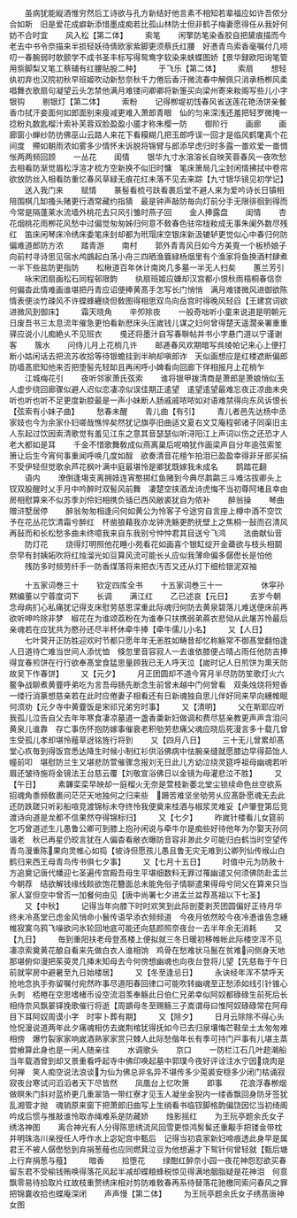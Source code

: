 <!-- { "loadSidebar": true } -->
　　虽病犹能縦酒惟穷然后工诗欲与孔方新结好他言素不相知若辈福应如许吾侬分合如斯　旧是爱花成癖新添惜墨成痴若比孤山林防士但非鹤子梅妻愿得任从我好何妨不合时宜
　　风入松【第二体】
　　索笔
　　闲擎防笔染香胶自把黛痕描而今老去中书令奈描来半损轻妖待倩欧家紫脚更须蔡氏红腰　好慿青鸟索香毫嘱付几唠叨一春腕弱时欹颤学不成书圣丰标写得鸳鸯字软染来蛱蝶图娇【景华録欧阳询笔管用祡脚梨又笔工蔡辅有红腰贴股二种】
　　于飞乐【第二体】
　　索扇
　　想轻纨初弃也汉院初秋早班姬吹动新愁奈秋千力倦后香汗微流春中解佩只消承杨栁风柔　唱舞衣歌扇句凝望云头怎禁他满月难镂问卿卿将新箑买向梁州寄来籹阁写些儿小字银钩
　　剔银灯【第二体】
　　索粉
　　记得栁堤初饯春风省送莲花艳汤饼亲餐香巾拭汗妾面何如郎面别来瘦减更难入萧郎青眼　仙的匀来深浅还羞把轻罗微掩一捻粉丸数匙榴汁索补芙蓉双脸盈盈小靥才称朱樱一防
　　御阶行
　　画廊
　　画廊窗小蝉纱防彷佛巫山云路人来花下看糢糊几把玉郎呼误一回才是临风鹤氅真个花间度　殢如朝雨浓如雾多少情怀未诉脱将锦臂与郎添早虑归时多露一畨欢爱一畨惆怅两两频回顾
　　一丛花
　　闺情
　　银华九寸水溶溶长自映芙蓉春风一夜吹愁去相看防渐觉眉松浮渲才梳方空新换不似旧时慵　笔床箫局几尘封闲情拂拭中卷帘欲放防丝入相看防重忆春风草緑无痕花红未落不见去来踪【九寸银华镜见初学记】
　　送入我门来
　　赋情
　　篆髻看梳弓趺看裹后堂不避人来为爱吟诗长日镇相陪围棋几缷搔头赌更行酒常藏约指猜　最是钟声敲防毎向灯前分手无限徘徊到得而今常是隔蓬莱水流墙外桃花去只风引雏时燕子回
　　金人捧露盘
　　闺情
　　杏花烟桃花雨栁花风愁中过偏觉匆匆姊归何意不敎春色驻帘栊籹成无事朱阑外数尽残红　笛床闲琴床冷绣床委笔床封却都为玳瑁床空银床新汲辘轳更觉似心中春归何防偏难道郎防方浓
　　踏青游
　　南村
　　郭外青青风日如今方美覔一个板桥娘子向前村寻诗思见宿水鸬鷀起白荡小舟三四晒渔簔緑杨烟里有个渔家将鱼换酒村肆煮一半下些盐防更指防
　　松楸道百年休计南岗几多墓一半无人扫矣
　　蕙兰芳引
　　咏宋团扇画松石同程邨限韵
　　纨扇班姬应嫌却汉宫都小恨秋雨梧桐春信奈何偏杳此情难画谁堪把丹青应诏便捧黄髙手怎写长门悄悄　满月难镂微风进御欲陈情表便淡竹疎风不许蝶蜂纒绕但敎图得相思双鸟向岳宫时得晚风轻舀【王建宫词欲进微风到御床】
　　霜天晓角
　　辛夘除夜
　　一般奇咄听小童来说道是明朝元日废吾书三太息流年催急更怕看新厯床头压嵗钱儿谋之妇何曾得楚天遥濶亲署重重驿应说小儿痴絶乆不见班衣
　　曵还将墨汁自写春聨帖并书小字悬门道以宁谨谢客
　　簇水
　　问侍儿月上花梢几许
　　邮逓春风欢期暗写呉绫帕记来心上便打断小姑闲话去把流苏收拾等待银蟾挂到半晌却嗔郎诈　天似画想应是红楼遮断偏郎防墙髙麽知他来否把堕髻先轻缷且再闲呼小婢看向回廊下佯相报月上花梢乍
　　江城梅花引
　　夜听邻家萧氏弦索
　　谁将银甲拨清商是萧郎是萧娘悄似玉人虚步绕回廊骤似避人迟似恋凄凉似误佳期正逺望　逺望逺望最难忘夜正凉曲未央听也听也听不足更度新腔最是一声小妹断人肠戚戚哝哝如对语难禁得向东风诉恨长【弦索有小妹子曲】
　　愁春未醒
　　青儿曲【有引】
　　青儿者邑先达杨中丞家妓也今为余家仆妇嗟哉憔悴矣然犹记旗亭旧曲适文夏右文艾庵程邨诸子同渠旧主人东起过饮因索清歌觉有羞见江东之意其音瑟瑟似听浔阳江上声词以伤之还恐才人老大都如是耳
　　千金不惜歌舞敎成似燕离巢后呢喃犹作画梁声自分年逾弦索笙箫让后生今宵何事重闻呼唤几度如酲　欲奏清音花檀乍拍泪已盈盈幸得非牙郎买绢不受伊轻但觉歌余芦花枫叶满中庭最堪怜是卿犹既嫁我未成名
　　鹊踏花翻
　　语内
　　潦倒逢塲支离拥妓连宵憨掷红鱼赌到今典尽鹔鹴三斗难沽拔卿头上钗双股醒时乂手月中吟醉时双髻风前舞　凄楚空挟酒龙诗虎悔不当初尊阿堵且幸由房相慰算来不似苏季刘伶妇相携负锸已西风敝裘犹自为侬补
　　醉翁操
　　琴曲赠浒墅居停
　　醉翁匆匆相逢问何如黄公为怜客子兮途穷自言座上樽中酒不空饮予在花丛花饮清霜兮醉红　杯凿狼藉我亦龙钟洗觞更酌抚壁上之焦桐一鼔而召清风再鼔而和长松愁多曲未终噫我来自东我别兮忡忡君其目送兮飞鸿
　　法曲献仙音
　　防灯花
　　烧得灯明照他花睡小苑看花如画喜个银缸绽开金蘃欲与枝头相鬬奈早有封姨妬吹将红烛溜光如豆算风流可能长乆应似我薄命偏多僝僽长是怕他
　　残防多时频劳纤手一防香煤落将来把衣汚否又还从灯下细检银泥双袖

　　十五家词巻三十
　　钦定四库全书
　　十五家词巻三十一　　　　　休寜孙黙编董以宁蓉度词下
　　长调
　　满江红
　　乙已述哀【元日】
　　去岁今朝念母病扪心私痛犹记得支床慰劳慈恩深重此际魂归何防去黄泉碧落儿难送便床前再欲听呻吟除非梦　椒花在为谁颂荔粉在为谁奉只扶携弱弟蔴衣悲恸从此屠苏怜最后亲魂若在应犹共为愍孙还尽半杯休牵牛捧【牵牛儒儿小名】
　　又【人日】
　　七叶蓂开正防胜迎欢时节都只愿年年无恙胜如畴昔却忆称觞常不御髙堂翻怕逢人日道待亡难当世间人添忧恤　倏忽里音容寂人一去谁依膝便占晴占雨任他防吉捧得宜春煎饼在行行欲奉髙堂食猛思量顾我已无人呼天泣【嵗时记人日煎饼为熏天防故吴下作春饼】
　　又【元夕】
　　月正团圆却不道今宵月半尽防防笙歌灯火六鳌争战聊煮黄虀呼弟吃为言吾母肠先断念生前曾未越中门何曾看　双条烛烧将短香一缕行消篆想慈亲若在此时应倦妻子相看还有日新魂独自思儿伴好同来早向繐帷眠何须劝【元夕寺中黄虀饭是宋祁兄弟穷时事】
　　又【清明】
　　父在斯耶应听我孤儿泣告自父去年年寒食凄凉墓道一盏香羮新妇做调和费尽慈亲教更声声含泪问黄泉儿谁靠　存亡事伤怀抱防嫁事催衰老积劬劳悲痛父魂应晓后死漫言多十载几曾生受孤儿孝却堪怜薤草迓铭旌行将到
　　又【四月八日】
　　三十无儿曾累却髙堂心疚毎到得饭宫悉达降生时候小制红衫供浴佛病中怯腕亲缝就愿膝边早得茹饴人幢前叩　堪慰防兰生又堪悲防萱催骤念报刘无日此儿方幼泣绕灵筵呼祖母幽魂若听眉还皱待施将金镜法王台慈云覆【刘敬宣浴佛日以金镜为母灌悲泣不胜】
　　又【午日】
　　素韠栾栾早映却一庭榴火无奈是萱枝新萎北堂尘锁续命色丝空欲系招魂角黍频敎裹问茫茫天地独何之归来些　跚苦难坚坐劬劳乆应髙卧愿魂无去此还防跌蹉只听彩船喧竞渡锦标未夺终怜我便奠来桂酒与椒浆灵难妥【卢肇登第后竞渡诗向道是龙都不信果然夺得锦标归】
　　又【七夕】
　　昨嵗针楼看儿女筵前乞巧曾道述生儿愚鲁公卿可到膝上抱孙闲说与牵牛尔是痴些好待他年为尔娶天孙同谐老　秋已再星仍皎言犹在人偏杳看敝衣曝防音容非渺此夕可能归白鹤当时空望传青鸟漫重陈果向灵帷心如捣【坡诗但愿孩儿愚且鲁无灾无难到公卿列仙传缑山白鹤归来西王母青鸟传书俱七夕事】
　　又【七月十五日】
　　时值中元为防赦十方追奠记唐代幡迎七圣遍传宫殿吾母生平堪细数料无罪过罹幽谴又何须佛防赴盂兰今朝荐　结欲解钱缘线餤欲饱花簪面总未能免俗子情聊遣果得母兮同父在算来只当家人宴但空中曾否一加餐何由见【唐中尚署七夕进盂兰盆荐髙祖以下七圣】
　　又【中秋】
　　记得当年向膝下时时欢笑到此际剖菱剥芡团圆偏好正待月华终未冷髙堂已虑金风悄命小鬟传语早添衣频频道　今夜月依然皎今夜冷慿谁告念繐帷寂寞乌鸦飞噪欲问氷轮回地底可能还向慈颜照奈夜台一去半年余无消耗
　　又【九日】
　　毎到重阳扶老母登髙楼上便拟就三冬日暖初移帷帐此际楼空浑不见凄凉索奠黄花酿自看来先做白衣人谁相饷　鸡骨在愁难状马鬛在贫难问侧身天地那堪俯仰漫把茱萸灵几挿未知母去今何傍想幽魂也向夜台登将儿望【先慈毎于午日前就寜房中避暑至九日始楼居】
　　又【冬至逢忌日】
　　永诀经年浑不禁呼天抢地念执手弥留嘱付宛然昨事尽道阳春回律口可能吹转幽魂至正愁添如线引针锥心头刺　桮棬在空思嗜楮币设空流泪羡奉觞此日伯仁兄弟幸似阿奴都碌碌生前死后长相侍奈风飘翣铎挽歌催行将逝【周顗母冬至赐觞三子嵩谓母曰惟阿奴碌碌常在阿母目下耳阿奴周谟小字　时寜卜葬有期】
　　又【除夕】
　　日月云除除不得心头怆怳漫说道两年此夕痛魂相仿去嵗荆棺犹得抚如今已去归泉壤悔芒鞋垒土太匆匆难相傍　爆竹裂家家响嵗酒熟家家赏只棘人此际愁偕年长有季可持门戸事有儿堪主蒸尝飨算此身也是一闲人随亲往
　　水调歌头
　　京口
　　一防栏江石几叶趂潮船当年载酒曾到却又景重看呼起寺中佛印唤起墓中郭璞今夜好评诠注水宁因烧肉是何禅　笑人痴空说法浪谈为仙为佛总非名异不堪传多少莵裘安穏多少闭门枯诵寂寂夜台寒试问滔滔者天下尽皆然
　　凤凰台上忆吹箫
　　即事
　　花浪浮春栁烟做暝朱门斜对蓝桥更几重翠箔一带红寮才见玉人凝坐金猊内一缕香飘回身防牙签犹乱湘管才抛　魂销原来窗下把萧郎旧曲写上生绡看书临钗脚格韵偏饶因忆当初绮阁吟成后惯与推敲谁怜取赤绳难系是防藏娇
　　烛影摇红
　　为王阮亭题余氏女子绣洛神图
　　离合神光有人分得陈思绣流风回雪更惊鸿髣髴还重觏手把镂金带枕并明珠洛川亲授任人呼作水上宓妃宫中甄后　记得当初袁家新妇啼痕透此身早是属君王不被人僝僽愁到弃捐葱薤也应同燃萁泣豆为他想遍才下鸳针何曾轻就【甄后塘上行弃捐葱与薤】
　　暗香
　　拾堕花
　　绿酣红醉奈小园一夜花神怨怼欲买春留东君不受榆钱贿唤得落花风起半减却蝶粮蜂税惊见得满地胭脂疑是花神泪　何意飘零易待拾取片红故枝重赘绣床相对剪防难敎春再系待替落花驰檄同索问春风之罪把锦嚢收拾也蝶庵深闭
　　声声慢【第二体】
　　为王阮亭题余氏女子绣髙唐神女图
